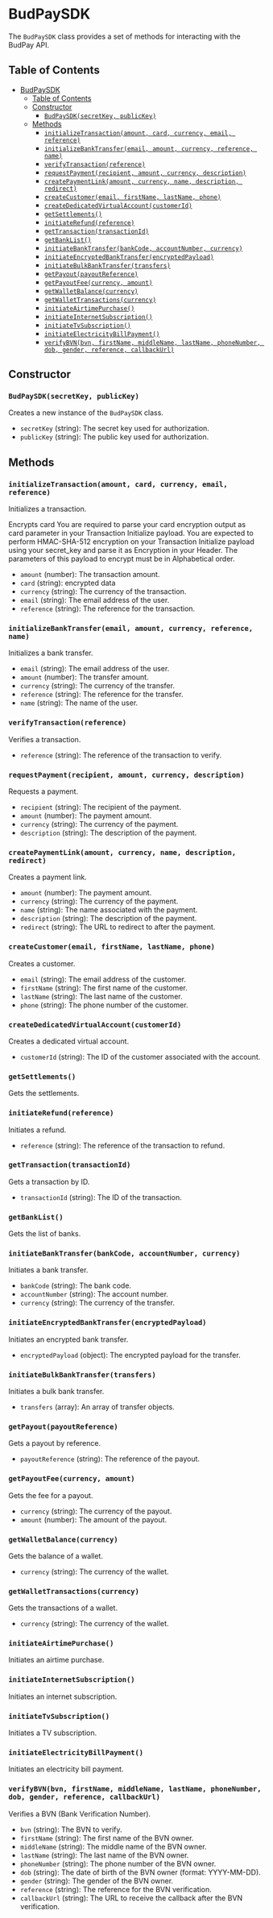 # BudPaySDK

The `BudPaySDK` class provides a set of methods for interacting with the BudPay API.

## Table of Contents

- [BudPaySDK](#budpaysdk)
  - [Table of Contents](#table-of-contents)
  - [Constructor](#constructor)
    - [`BudPaySDK(secretKey, publicKey)`](#budpaysdksecretkey-publickey)
  - [Methods](#methods)
    - [`initializeTransaction(amount, card, currency, email, reference)`](#initializetransactionamount-card-currency-email-reference)
    - [`initializeBankTransfer(email, amount, currency, reference, name)`](#initializebanktransferemail-amount-currency-reference-name)
    - [`verifyTransaction(reference)`](#verifytransactionreference)
    - [`requestPayment(recipient, amount, currency, description)`](#requestpaymentrecipient-amount-currency-description)
    - [`createPaymentLink(amount, currency, name, description, redirect)`](#createpaymentlinkamount-currency-name-description-redirect)
    - [`createCustomer(email, firstName, lastName, phone)`](#createcustomeremail-firstname-lastname-phone)
    - [`createDedicatedVirtualAccount(customerId)`](#creatededicatedvirtualaccountcustomerid)
    - [`getSettlements()`](#getsettlements)
    - [`initiateRefund(reference)`](#initiaterefundreference)
    - [`getTransaction(transactionId)`](#gettransactiontransactionid)
    - [`getBankList()`](#getbanklist)
    - [`initiateBankTransfer(bankCode, accountNumber, currency)`](#initiatebanktransferbankcode-accountnumber-currency)
    - [`initiateEncryptedBankTransfer(encryptedPayload)`](#initiateencryptedbanktransferencryptedpayload)
    - [`initiateBulkBankTransfer(transfers)`](#initiatebulkbanktransfertransfers)
    - [`getPayout(payoutReference)`](#getpayoutpayoutreference)
    - [`getPayoutFee(currency, amount)`](#getpayoutfeecurrency-amount)
    - [`getWalletBalance(currency)`](#getwalletbalancecurrency)
    - [`getWalletTransactions(currency)`](#getwallettransactionscurrency)
    - [`initiateAirtimePurchase()`](#initiateairtimepurchase)
    - [`initiateInternetSubscription()`](#initiateinternetsubscription)
    - [`initiateTvSubscription()`](#initiatetvsubscription)
    - [`initiateElectricityBillPayment()`](#initiateelectricitybillpayment)
    - [`verifyBVN(bvn, firstName, middleName, lastName, phoneNumber, dob, gender, reference, callbackUrl)`](#verifybvnbvn-firstname-middlename-lastname-phonenumber-dob-gender-reference-callbackurl)

## Constructor

### `BudPaySDK(secretKey, publicKey)`

Creates a new instance of the `BudPaySDK` class.

- `secretKey` (string): The secret key used for authorization.
- `publicKey` (string): The public key used for authorization.

## Methods

### `initializeTransaction(amount, card, currency, email, reference)`

Initializes a transaction.

Encrypts card
You are required to parse your card encryption output as card parameter in your Transaction Initialize payload.
You are expected to perform HMAC-SHA-512 encryption on your Transaction Initialize payload using your secret_key and parse it as Encryption in your Header. The parameters of this payload to encrypt must be in Alphabetical order.
- `amount` (number): The transaction amount.
- `card` (string): encrypted data
- `currency` (string): The currency of the transaction.
- `email` (string): The email address of the user.
- `reference` (string): The reference for the transaction.

### `initializeBankTransfer(email, amount, currency, reference, name)`

Initializes a bank transfer.

- `email` (string): The email address of the user.
- `amount` (number): The transfer amount.
- `currency` (string): The currency of the transfer.
- `reference` (string): The reference for the transfer.
- `name` (string): The name of the user.

### `verifyTransaction(reference)`

Verifies a transaction.

- `reference` (string): The reference of the transaction to verify.

### `requestPayment(recipient, amount, currency, description)`

Requests a payment.

- `recipient` (string): The recipient of the payment.
- `amount` (number): The payment amount.
- `currency` (string): The currency of the payment.
- `description` (string): The description of the payment.

### `createPaymentLink(amount, currency, name, description, redirect)`

Creates a payment link.

- `amount` (number): The payment amount.
- `currency` (string): The currency of the payment.
- `name` (string): The name associated with the payment.
- `description` (string): The description of the payment.
- `redirect` (string): The URL to redirect to after the payment.

### `createCustomer(email, firstName, lastName, phone)`

Creates a customer.

- `email` (string): The email address of the customer.
- `firstName` (string): The first name of the customer.
- `lastName` (string): The last name of the customer.
- `phone` (string): The phone number of the customer.

### `createDedicatedVirtualAccount(customerId)`

Creates a dedicated virtual account.

- `customerId` (string): The ID of the customer associated with the account.

### `getSettlements()`

Gets the settlements.

### `initiateRefund(reference)`

Initiates a refund.

- `reference` (string): The reference of the transaction to refund.

### `getTransaction(transactionId)`

Gets a transaction by ID.

- `transactionId` (string): The ID of the transaction.

### `getBankList()`

Gets the list of banks.

### `initiateBankTransfer(bankCode, accountNumber, currency)`

Initiates a bank transfer.

- `bankCode` (string): The bank code.
- `accountNumber` (string): The account number.
- `currency` (string): The currency of the transfer.

### `initiateEncryptedBankTransfer(encryptedPayload)`

Initiates an encrypted bank transfer.

- `encryptedPayload` (object): The encrypted payload for the transfer.

### `initiateBulkBankTransfer(transfers)`

Initiates a bulk bank transfer.

- `transfers` (array): An array of transfer objects.

### `getPayout(payoutReference)`

Gets a payout by reference.

- `payoutReference` (string): The reference of the payout.

### `getPayoutFee(currency, amount)`

Gets the fee for a payout.

- `currency` (string): The currency of the payout.
- `amount` (number): The amount of the payout.

### `getWalletBalance(currency)`

Gets the balance of a wallet.

- `currency` (string): The currency of the wallet.

### `getWalletTransactions(currency)`

Gets the transactions of a wallet.

- `currency` (string): The currency of the wallet.

### `initiateAirtimePurchase()`

Initiates an airtime purchase.

### `initiateInternetSubscription()`

Initiates an internet subscription.

### `initiateTvSubscription()`

Initiates a TV subscription.

### `initiateElectricityBillPayment()`

Initiates an electricity bill payment.

### `verifyBVN(bvn, firstName, middleName, lastName, phoneNumber, dob, gender, reference, callbackUrl)`

Verifies a BVN (Bank Verification Number).

- `bvn` (string): The BVN to verify.
- `firstName` (string): The first name of the BVN owner.
- `middleName` (string): The middle name of the BVN owner.
- `lastName` (string): The last name of the BVN owner.
- `phoneNumber` (string): The phone number of the BVN owner.
- `dob` (string): The date of birth of the BVN owner (format: YYYY-MM-DD).
- `gender` (string): The gender of the BVN owner.
- `reference` (string): The reference for the BVN verification.
- `callbackUrl` (string): The URL to receive the callback after the BVN verification.
